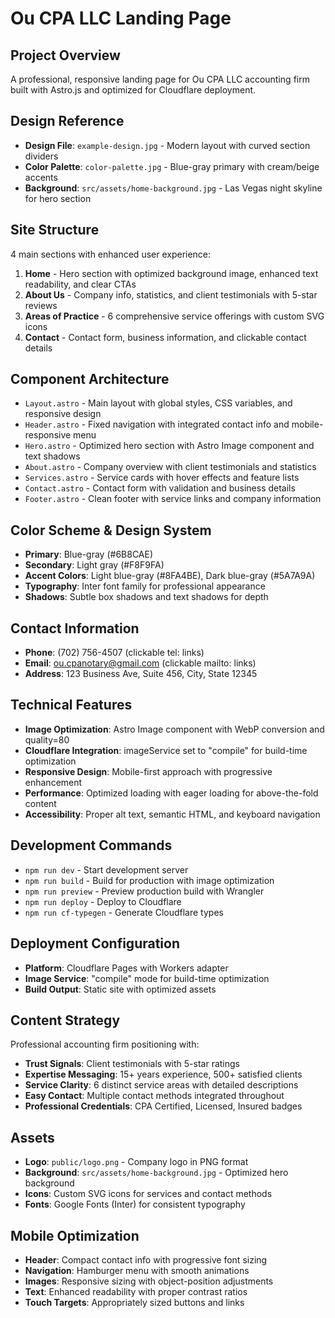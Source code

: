 # Ou CPA LLC Landing Page

## Project Overview
A professional, responsive landing page for Ou CPA LLC accounting firm built with Astro.js and optimized for Cloudflare deployment.

## Design Reference
- **Design File**: `example-design.jpg` - Modern layout with curved section dividers
- **Color Palette**: `color-palette.jpg` - Blue-gray primary with cream/beige accents
- **Background**: `src/assets/home-background.jpg` - Las Vegas night skyline for hero section

## Site Structure
4 main sections with enhanced user experience:
1. **Home** - Hero section with optimized background image, enhanced text readability, and clear CTAs
2. **About Us** - Company info, statistics, and client testimonials with 5-star reviews
3. **Areas of Practice** - 6 comprehensive service offerings with custom SVG icons
4. **Contact** - Contact form, business information, and clickable contact details

## Component Architecture
- `Layout.astro` - Main layout with global styles, CSS variables, and responsive design
- `Header.astro` - Fixed navigation with integrated contact info and mobile-responsive menu
- `Hero.astro` - Optimized hero section with Astro Image component and text shadows
- `About.astro` - Company overview with client testimonials and statistics
- `Services.astro` - Service cards with hover effects and feature lists
- `Contact.astro` - Contact form with validation and business details
- `Footer.astro` - Clean footer with service links and company information

## Color Scheme & Design System
- **Primary**: Blue-gray (#6B8CAE)
- **Secondary**: Light gray (#F8F9FA)
- **Accent Colors**: Light blue-gray (#8FA4BE), Dark blue-gray (#5A7A9A)
- **Typography**: Inter font family for professional appearance
- **Shadows**: Subtle box shadows and text shadows for depth

## Contact Information
- **Phone**: (702) 756-4507 (clickable tel: links)
- **Email**: ou.cpanotary@gmail.com (clickable mailto: links)
- **Address**: 123 Business Ave, Suite 456, City, State 12345

## Technical Features
- **Image Optimization**: Astro Image component with WebP conversion and quality=80
- **Cloudflare Integration**: imageService set to "compile" for build-time optimization
- **Responsive Design**: Mobile-first approach with progressive enhancement
- **Performance**: Optimized loading with eager loading for above-the-fold content
- **Accessibility**: Proper alt text, semantic HTML, and keyboard navigation

## Development Commands
- `npm run dev` - Start development server
- `npm run build` - Build for production with image optimization
- `npm run preview` - Preview production build with Wrangler
- `npm run deploy` - Deploy to Cloudflare
- `npm run cf-typegen` - Generate Cloudflare types

## Deployment Configuration
- **Platform**: Cloudflare Pages with Workers adapter
- **Image Service**: "compile" mode for build-time optimization
- **Build Output**: Static site with optimized assets

## Content Strategy
Professional accounting firm positioning with:
- **Trust Signals**: Client testimonials with 5-star ratings
- **Expertise Messaging**: 15+ years experience, 500+ satisfied clients
- **Service Clarity**: 6 distinct service areas with detailed descriptions
- **Easy Contact**: Multiple contact methods integrated throughout
- **Professional Credentials**: CPA Certified, Licensed, Insured badges

## Assets
- **Logo**: `public/logo.png` - Company logo in PNG format
- **Background**: `src/assets/home-background.jpg` - Optimized hero background
- **Icons**: Custom SVG icons for services and contact methods
- **Fonts**: Google Fonts (Inter) for consistent typography

## Mobile Optimization
- **Header**: Compact contact info with progressive font sizing
- **Navigation**: Hamburger menu with smooth animations
- **Images**: Responsive sizing with object-position adjustments
- **Text**: Enhanced readability with proper contrast ratios
- **Touch Targets**: Appropriately sized buttons and links